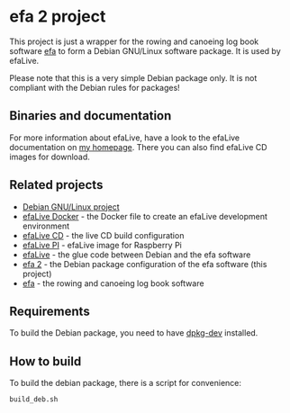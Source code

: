 # efa 2 project
This project is just a wrapper for the rowing and canoeing log book software [efa](http://efa.nmichael.de/) to form a Debian GNU/Linux software package. It is used by efaLive.

Please note that this is a very simple Debian package only. It is not compliant with the Debian rules for packages!

## Binaries and documentation
For more information about efaLive, have a look to the efaLive documentation on [my homepage](https://www.hannay.de/en/efalive/). There you can also find efaLive CD images for download.

## Related projects
* [Debian GNU/Linux project](http://www.debian.org/)
* [efaLive Docker](https://github.com/kayhannay/efalive_docker) - the Docker file to create an efaLive development environment
* [efaLive CD](https://github.com/kayhannay/efalive_cd) - the live CD build configuration
* [efaLive PI](https://github.com/kayhannay/efalive_pi) - efaLive image for Raspberry Pi
* [efaLive](https://github.com/kayhannay/efalive) - the glue code between Debian and the efa software
* [efa 2](https://github.com/kayhannay/efa2) - the Debian package configuration of the efa software (this project)
* [efa](http://efa.nmichael.de/) - the rowing and canoeing log book software

## Requirements
To build the Debian package, you need to have [dpkg-dev](http://packages.debian.org/bookworm/dpkg-dev) installed.

## How to build
To build the debian package, there is a script for convenience:

```shell
build_deb.sh
```

